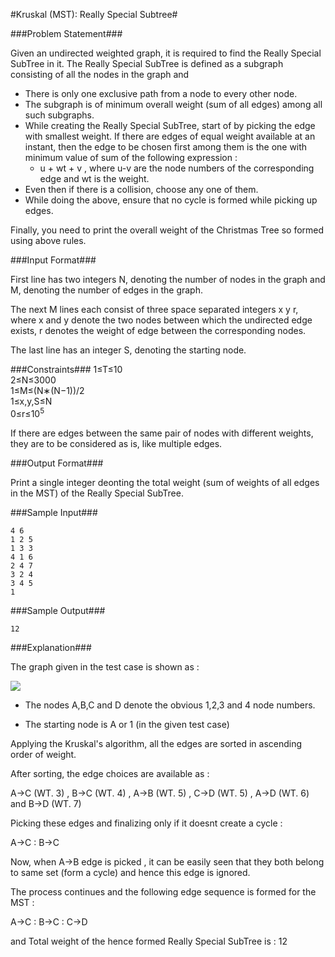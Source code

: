 #Kruskal (MST): Really Special Subtree#

###Problem Statement###

Given an undirected weighted graph, it is required to find the Really Special SubTree in it. The Really Special SubTree is defined as a subgraph consisting of all the nodes in the graph and  

*    There is only one exclusive path from a node to every other node.
*    The subgraph is of minimum overall weight (sum of all edges) among all such subgraphs.
*    While creating the Really Special SubTree, start of by picking the edge with smallest weight. If there are edges of equal weight available at an instant, then the edge to be chosen first among them is the one with minimum value of sum of the following expression :
       *  u + wt + v , where u-v are the node numbers of the corresponding edge and wt is the weight.
*    Even then if there is a collision, choose any one of them.
*    While doing the above, ensure that no cycle is formed while picking up edges.  

Finally, you need to print the overall weight of the Christmas Tree so formed using above rules.

###Input Format###

First line has two integers N, denoting the number of nodes in the graph and M, denoting the number of edges in the graph.  

The next M lines each consist of three space separated integers x y r, where x and y denote the two nodes between which the undirected edge exists, r denotes the weight of edge between the corresponding nodes.  

The last line has an integer S, denoting the starting node.  

###Constraints###
1≤T≤10  
2≤N≤3000  
1≤M≤(N∗(N−1))/2  
1≤x,y,S≤N  
0≤r≤10<sup>5</sup>    

If there are edges between the same pair of nodes with different weights, they are to be considered as is, like multiple edges.  

###Output Format###

Print a single integer deonting the total weight (sum of weights of all edges in the MST) of the Really Special SubTree.

###Sample Input###
```
4 6
1 2 5
1 3 3
4 1 6
2 4 7
3 2 4
3 4 5
1
```
###Sample Output###
```
12
```
###Explanation###

The graph given in the test case is shown as :  

<img src="http://drive.google.com/uc?export=download&amp;id=0B_UrJ0h5_x_ma3kyTEI4VWpCczQ">  

*    The nodes A,B,C and D denote the obvious 1,2,3 and 4 node numbers.

*    The starting node is A or 1 (in the given test case)

Applying the Kruskal's algorithm, all the edges are sorted in ascending order of weight.  

After sorting, the edge choices are available as :  

A->C (WT. 3) , B->C (WT. 4) , A->B (WT. 5) , C->D (WT. 5) , A->D (WT. 6) and B->D (WT. 7)  

Picking these edges and finalizing only if it doesnt create a cycle :  

A->C : B->C  

Now, when A->B edge is picked , it can be easily seen that they both belong to same set (form a cycle) and hence this edge is ignored.  

The process continues and the following edge sequence is formed for the MST :  

A->C : B->C : C->D  

and Total weight of the hence formed Really Special SubTree is : 12   